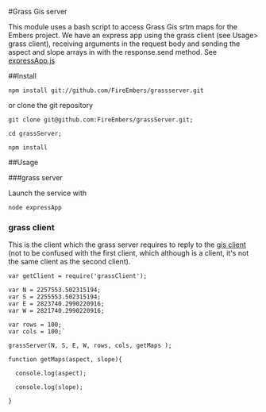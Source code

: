#Grass Gis server

This module uses a bash script to access Grass Gis srtm maps for the Embers project. We have an express app using the grass client (see Usage> grass client), receiving arguments in the request body and sending the aspect and slope arrays in with the response.send method. See
[expressApp.js](https://github.com/FireEmbers/grassserver/blob/master/expressApp.js)

##Install

```
npm install git://github.com/FireEmbers/grassserver.git
```

or clone the git repository

```
git clone git@github.com:FireEmbers/grassServer.git;

cd grassServer;

npm install
```

##Usage

###grass server

Launch the service with

`node expressApp`


### grass client

This is the client which the grass server requires to reply to the [gis client](https://github.com/FireEmbers/gisclient) (not to be 
confused with the first client, which although is a client, it's not the same client as the second client).

```
var getClient = require('grassClient');

var N = 2257553.502315194;
var S = 2255553.502315194;
var E = 2823740.2990220916;
var W = 2821740.2990220916;

var rows = 100;
var cols = 100;`

grassServer(N, S, E, W, rows, cols, getMaps );

function getMaps(aspect, slope){

  console.log(aspect);

  console.log(slope);

}
```

